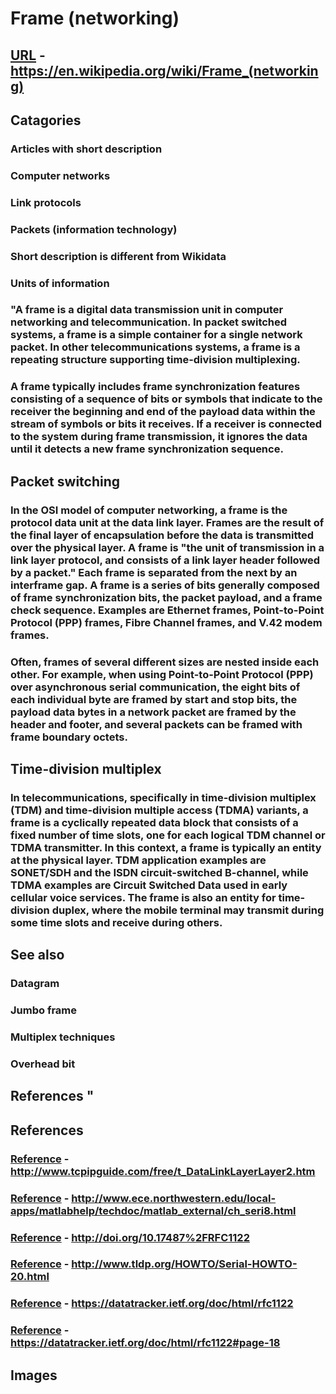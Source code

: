 # Frame (networking)
## [URL](https://en.wikipedia.org/wiki/Frame_(networking)) - https://en.wikipedia.org/wiki/Frame_(networking)
## Catagories
### Articles with short description
### Computer networks
### Link protocols
### Packets (information technology)
### Short description is different from Wikidata
### Units of information
### "A frame is a digital data transmission unit in computer networking and telecommunication. In packet switched systems, a frame is a simple container for a single network packet. In other telecommunications systems, a frame is a repeating structure supporting time-division multiplexing. 
### A frame typically includes frame synchronization features consisting of a sequence of bits or symbols that indicate to the receiver the beginning and end of the payload data within the stream of symbols or bits it receives. If a receiver is connected to the system during frame transmission, it ignores the data until it detects a new frame synchronization sequence.
## Packet switching  
### In the OSI model of computer networking, a frame is the protocol data unit at the data link layer. Frames are the result of the final layer of encapsulation before the data is transmitted over the physical layer. A frame is \"the unit of transmission in a link layer protocol, and consists of a link layer header followed by a packet.\" Each frame is separated from the next by an interframe gap.  A frame is a series of bits generally composed of frame synchronization bits, the packet payload, and a frame check sequence.  Examples are Ethernet frames, Point-to-Point Protocol (PPP) frames, Fibre Channel frames, and V.42 modem frames. 
### Often, frames of several different sizes are nested inside each other.  For example, when using Point-to-Point Protocol (PPP) over asynchronous serial communication, the eight bits of each individual byte are framed by start and stop bits, the payload data bytes in a network packet are framed by the header and footer, and several packets can be framed with frame boundary octets.
## Time-division multiplex  
### In telecommunications, specifically in time-division multiplex (TDM) and time-division multiple access (TDMA) variants, a frame is a cyclically repeated data block that consists of a fixed number of time slots, one for each logical TDM channel or TDMA transmitter. In this context, a frame is typically an entity at the physical layer. TDM application examples are SONET/SDH and the ISDN circuit-switched B-channel, while TDMA examples are Circuit Switched Data used in early cellular voice services. The frame is also an entity for time-division duplex, where the mobile terminal may transmit during some time slots and receive during others.
## See also  
### Datagram 
### Jumbo frame 
### Multiplex techniques 
### Overhead bit
## References "
## References
### [Reference](http://www.tcpipguide.com/free/t_DataLinkLayerLayer2.htm) - http://www.tcpipguide.com/free/t_DataLinkLayerLayer2.htm
### [Reference](http://www.ece.northwestern.edu/local-apps/matlabhelp/techdoc/matlab_external/ch_seri8.html) - http://www.ece.northwestern.edu/local-apps/matlabhelp/techdoc/matlab_external/ch_seri8.html
### [Reference](http://doi.org/10.17487%2FRFC1122) - http://doi.org/10.17487%2FRFC1122
### [Reference](http://www.tldp.org/HOWTO/Serial-HOWTO-20.html) - http://www.tldp.org/HOWTO/Serial-HOWTO-20.html
### [Reference](https://datatracker.ietf.org/doc/html/rfc1122) - https://datatracker.ietf.org/doc/html/rfc1122
### [Reference](https://datatracker.ietf.org/doc/html/rfc1122#page-18) - https://datatracker.ietf.org/doc/html/rfc1122#page-18
## Images
